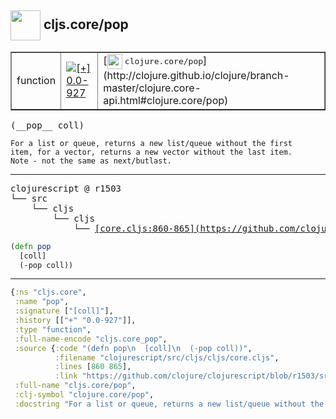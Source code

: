 ## <img width="48px" valign="middle" src="http://i.imgur.com/Hi20huC.png"> cljs.core/pop

 <table border="1">
<tr>
<td>function</td>
<td><a href="https://github.com/cljsinfo/api-refs/tree/0.0-927"><img valign="middle" alt="[+] 0.0-927" src="https://img.shields.io/badge/+-0.0--927-lightgrey.svg"></a> </td>
<td>
[<img height="24px" valign="middle" src="http://i.imgur.com/1GjPKvB.png"> <samp>clojure.core/pop</samp>](http://clojure.github.io/clojure/branch-master/clojure.core-api.html#clojure.core/pop)
</td>
</tr>
</table>

 <samp>
(__pop__ coll)<br>
</samp>

```
For a list or queue, returns a new list/queue without the first
item, for a vector, returns a new vector without the last item.
Note - not the same as next/butlast.
```

---

 <pre>
clojurescript @ r1503
└── src
    └── cljs
        └── cljs
            └── <ins>[core.cljs:860-865](https://github.com/clojure/clojurescript/blob/r1503/src/cljs/cljs/core.cljs#L860-L865)</ins>
</pre>

```clj
(defn pop
  [coll]
  (-pop coll))
```


---

```clj
{:ns "cljs.core",
 :name "pop",
 :signature ["[coll]"],
 :history [["+" "0.0-927"]],
 :type "function",
 :full-name-encode "cljs.core_pop",
 :source {:code "(defn pop\n  [coll]\n  (-pop coll))",
          :filename "clojurescript/src/cljs/cljs/core.cljs",
          :lines [860 865],
          :link "https://github.com/clojure/clojurescript/blob/r1503/src/cljs/cljs/core.cljs#L860-L865"},
 :full-name "cljs.core/pop",
 :clj-symbol "clojure.core/pop",
 :docstring "For a list or queue, returns a new list/queue without the first\nitem, for a vector, returns a new vector without the last item.\nNote - not the same as next/butlast."}

```
